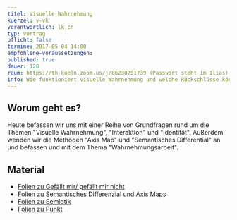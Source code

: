 ```yaml
---
titel: Visuelle Wahrnehmung
kuerzel: v-vk
verantwortlich: lk,cn
typ: vortrag
pflicht: false
termine: 2017-05-04 14:00
empfohlene-voraussetzungen: 
published: true
dauer: 120
raum: https://th-koeln.zoom.us/j/86238751739 (Passwort steht im Ilias)|https://th-koeln.zoom.us/j/86238751739
info: Wie funktioniert visuelle Wahrnehmung und welche Rückschlüsse können wir daraus für unsere Gestaltung ziehen?
---
```



## Worum geht es?

Heute befassen wir uns mit einer Reihe von Grundfragen rund um die Themen "Visuelle Wahrnehmung", "Interaktion" und "Identität". Außerdem wenden wir die Methoden "Axis Map" und "Semantisches Differential" an und befassen und mit dem Thema "Wahrnehmungsarbeit".


## Material
- [Folien zu Gefällt mir/ gefällt mir nicht](../../download/inputs/design-basics-gefaellt-mir.pdf)
- [Folien zu Semantisches Differenzial und Axis Maps](../../download/inputs/semantisches-differenzial-moodboards.pdf)
- [Folien zu Semiotik](../../download/inputs/semiotik.pdf)
- [Folien zu Punkt](../../download/inputs/punkt.pdf)




